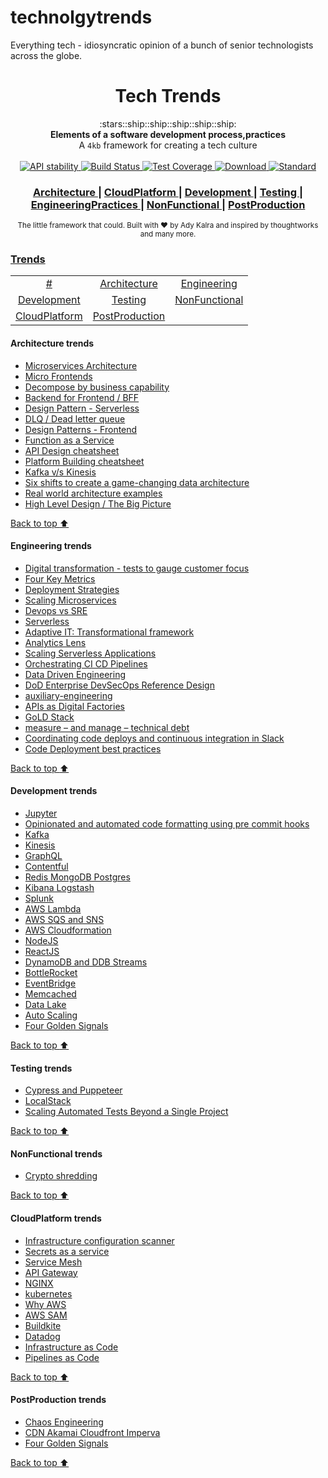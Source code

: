 # technolgytrends
Everything tech - idiosyncratic opinion of a bunch of senior technologists across the globe.

<h1 align="center">Tech Trends</h1>

<div align="center">
  :stars::ship::ship::ship::ship::ship:
</div>
<div align="center">
  <strong>Elements of a software development process,practices</strong>
</div>
<div align="center">
  A <code>4kb</code> framework for creating a tech culture
</div>

<br />

<div align="center">
  <!-- Stability -->
  <a href="https://nodejs.org/api/documentation.html#documentation_stability_index">
    <img src="https://img.shields.io/badge/stability-experimental-orange.svg?style=flat-square"
      alt="API stability" />
  </a>  
  <!-- Build Status -->
  <a href="https://travis-ci.org/choojs/choo">
    <img src="https://img.shields.io/travis/choojs/choo/master.svg?style=flat-square"
      alt="Build Status" />
  </a>
  <!-- Test Coverage -->
  <a href="https://codecov.io/github/choojs/choo">
    <img src="https://img.shields.io/codecov/c/github/choojs/choo/master.svg?style=flat-square"
      alt="Test Coverage" />
  </a>
  <!-- Downloads -->
  <a href="https://npmjs.org/package/choo">
    <img src="https://img.shields.io/npm/dt/choo.svg?style=flat-square"
      alt="Download" />
  </a>
  <!-- Standard -->
  <a href="https://standardjs.com">
    <img src="https://img.shields.io/badge/code%20style-standard-brightgreen.svg?style=flat-square"
      alt="Standard" />
  </a>
</div>

<div align="center">
  <h3>
    <a href="https://github.com/AdyKalra/technolgytrends/tree/master/Architecture%20trends">
      Architecture 
    </a>
    <span> | </span>
    <a href="https://github.com/AdyKalra/technolgytrends/tree/master/CloudPlatform%20trends">
      CloudPlatform 
    </a>
    <span> | </span>
    <a href="https://github.com/AdyKalra/technolgytrends/tree/master/Development%20trends">
      Development 
    </a>
    <span> | </span>
    <a href="https://github.com/AdyKalra/technolgytrends/tree/master/Testing%20trends">
      Testing 
    </a>
    <span> | </span>
    <a href="https://github.com/AdyKalra/technolgytrends/tree/master/EngineeringPractices%20trends">
      EngineeringPractices 
    </a>
     <span> | </span>
     <a href="https://github.com/AdyKalra/technolgytrends/tree/master/NonFunctional%20trends">
      NonFunctional  
    </a>    
     <span> | </span>
     <a href="https://github.com/AdyKalra/technolgytrends/tree/master/PostProduction%20trends">
      PostProduction  
    </a>
    </h3>
</div>

<div align="center">
  <sub>The little framework that could. Built with ❤︎ by
  Ady Kalra</a> and
    inspired by thoughtworks and many more.
  </a>
</div>

### [Trends](#trends)
|     |     |     |   
|:-:  |:-:  |:-:  |
| [#](#-trends) 	| [Architecture](#Architecture-trends) 	| [Engineering](#Engineering-trends) |
| [Development](#Development-trends) 	| [Testing](#testing-trends) 	| [NonFunctional](#NonFunctional-trends) 	| 
| [CloudPlatform](#CloudPlatform-trends) 	| [PostProduction](#PostProduction-trends) 	| 


#### Architecture trends
- [Microservices Architecture](https://github.com/AdyKalra/technolgytrends/blob/master/Architecture%20trends/Microservice%20Architecture.md)
- [Micro Frontends](https://github.com/AdyKalra/technolgytrends/blob/master/Architecture%20trends/Micro%20Frontends.md)
- [Decompose by business capability](https://github.com/AdyKalra/technolgytrends/blob/master/Architecture%20trends/Pattern%20:%20Decompose%20by%20business%20capability.md)
- [Backend for Frontend / BFF](https://github.com/AdyKalra/technolgytrends/blob/master/Architecture%20trends/BFF.md)
- [Design Pattern - Serverless](https://github.com/AdyKalra/technolgytrends/blob/master/Architecture%20trends/Design%20Patterns%20-%20Serverless.md)
- [DLQ / Dead letter queue](https://github.com/AdyKalra/technolgytrends/blob/master/Architecture%20trends/DLQ.md)
- [Design Patterns - Frontend](https://github.com/AdyKalra/technolgytrends/blob/master/Architecture%20trends/Design%20Patterns%20-%20Frontend.md)
- [Function as a Service](https://github.com/AdyKalra/technolgytrends/blob/master/Architecture%20trends/Function%20as%20a%20Service.md)
- [API Design cheatsheet](https://github.com/AdyKalra/technolgytrends/blob/master/Architecture%20trends/API%20Design%20Cheat%20Sheet.md)
- [Platform Building cheatsheet](https://github.com/AdyKalra/technolgytrends/blob/master/Architecture%20trends/Platform-Building%20Cheat%20Sheet.md)
- [Kafka v/s Kinesis](https://github.com/AdyKalra/technolgytrends/blob/master/Architecture%20trends/Kafka%20vs%20Kinesis.md)
- [Six shifts to create a game-changing data architecture](https://github.com/AdyKalra/technolgytrends/blob/master/Architecture%20trends/Six%20shifts%20to%20create%20a%20game-changing%20data%20architecture.md)
- [Real world architecture examples](https://github.com/AdyKalra/technolgytrends/blob/master/Architecture%20trends/Real%20world%20architecture.md)
- [High Level Design / The Big Picture](https://github.com/AdyKalra/technolgytrends/blob/master/Architecture%20trends/High%20Level%20Design.md)

[Back to top :arrow_up:](#trends)

#### Engineering trends
- [Digital transformation - tests to gauge customer focus](https://github.com/AdyKalra/technolgytrends/blob/master/EngineeringPractices%20trends/Digital%20transformation%20-%20tests%20to%20gauge%20customer%20focus.md)
- [Four Key Metrics](https://github.com/AdyKalra/technolgytrends/blob/master/EngineeringPractices%20trends/Four%20Key%20Metrics.md)
- [Deployment Strategies](https://github.com/AdyKalra/technolgytrends/blob/master/EngineeringPractices%20trends/Deployment-Strategies.md)
- [Scaling Microservices](https://github.com/AdyKalra/technolgytrends/blob/master/EngineeringPractices%20trends/Scaling%20Microservices.md)
- [Devops vs SRE](https://github.com/AdyKalra/technolgytrends/blob/master/EngineeringPractices%20trends/DevOps%20Versus%20SRE.md)
- [Serverless](https://github.com/AdyKalra/technolgytrends/blob/master/EngineeringPractices%20trends/Serverless.md)
- [Adaptive IT: Transformational framework](https://github.com/AdyKalra/technolgytrends/blob/master/EngineeringPractices%20trends/Adaptive%20IT:%20Transformational%20framework.md)
- [Analytics Lens](https://github.com/AdyKalra/technolgytrends/blob/master/EngineeringPractices%20trends/Analytics%20Lens.md)
- [Scaling Serverless Applications](https://github.com/AdyKalra/technolgytrends/blob/master/EngineeringPractices%20trends/Scaling%20Serverless%20Applications.md)
- [Orchestrating CI CD Pipelines](https://github.com/AdyKalra/technolgytrends/blob/master/EngineeringPractices%20trends/Orchestrating%20CI%20CD%20Pipelines.md)
- [Data Driven Engineering](https://github.com/AdyKalra/technolgytrends/blob/master/EngineeringPractices%20trends/Data%20Driven%20Engineering.md)
- [DoD Enterprise DevSecOps Reference Design](https://github.com/AdyKalra/technolgytrends/blob/master/EngineeringPractices%20trends/DoD%20Enterprise%20DevSecOps%20Reference%20Design.md)
- [auxiliary-engineering](https://github.com/AdyKalra/technolgytrends/blob/master/EngineeringPractices%20trends/Auxillary%20Engineering.md)
- [APIs as Digital Factories](https://github.com/AdyKalra/technolgytrends/blob/master/EngineeringPractices%20trends/APIs%20as%20Digital%20Factories.md)
- [GoLD Stack](https://github.com/AdyKalra/technolgytrends/blob/master/EngineeringPractices%20trends/GoLD%20Stack.md)
- [measure – and manage – technical debt](https://github.com/AdyKalra/technolgytrends/blob/master/EngineeringPractices%20trends/measure%20and%20manage%20technical%20debt.md)
- [Coordinating code deploys and continuous integration in Slack](https://github.com/AdyKalra/technolgytrends/blob/master/EngineeringPractices%20trends/Coordinating%20code%20deploys%20and%20continuous%20integration%20in%20Slack.md)
- [Code Deployment best practices](https://github.com/AdyKalra/technolgytrends/blob/master/EngineeringPractices%20trends/Code%20Deployment%20best%20practices.md)

[Back to top :arrow_up:](#trends)

#### Development trends
- [Jupyter](https://github.com/AdyKalra/technolgytrends/blob/master/Development%20trends/Jupyter.md)
- [Opinionated and automated code formatting using pre commit hooks](https://github.com/AdyKalra/technolgytrends/blob/master/Development%20trends/Opinionated%20and%20automated%20code%20formatting%20using%20pre%20commit%20hooks.md)
- [Kafka](https://github.com/AdyKalra/technolgytrends/blob/master/Development%20trends/Kafka.md)
- [Kinesis](https://github.com/AdyKalra/technolgytrends/blob/master/Development%20trends/Kinesis.md)
- [GraphQL](https://github.com/AdyKalra/technolgytrends/blob/master/Development%20trends/GraphQL.md)
- [Contentful](https://github.com/AdyKalra/technolgytrends/blob/master/Development%20trends/Contentful.md)
- [Redis MongoDB Postgres](https://github.com/AdyKalra/technolgytrends/blob/master/Development%20trends/Redis%20MongoDB%20Postgres.md)
- [Kibana Logstash](https://github.com/AdyKalra/technolgytrends/blob/master/Development%20trends/Kibana%20Logstash.md)
- [Splunk](https://github.com/AdyKalra/technolgytrends/blob/master/Development%20trends/Splunk.md)
- [AWS Lambda](https://github.com/AdyKalra/technolgytrends/blob/master/Development%20trends/AWS%20Lambda.md)
- [AWS SQS and SNS](https://github.com/AdyKalra/technolgytrends/blob/master/Development%20trends/AWS%20SQS%20and%20SNS.md)
- [AWS Cloudformation](https://github.com/AdyKalra/technolgytrends/blob/master/Development%20trends/AWS%20Cloudformation.md)
- [NodeJS](https://github.com/AdyKalra/technolgytrends/blob/master/Development%20trends/NodeJs.md)
- [ReactJS](https://github.com/AdyKalra/technolgytrends/blob/master/Development%20trends/ReactJS.md)
- [DynamoDB and DDB Streams](https://github.com/AdyKalra/technolgytrends/blob/master/Development%20trends/Dynamodb%20and%20Dynamodb%20streams.md)
- [BottleRocket](https://github.com/AdyKalra/technolgytrends/blob/master/Development%20trends/BottleRocket.md)
- [EventBridge](https://github.com/AdyKalra/technolgytrends/blob/master/Development%20trends/Eventbridge.md)
- [Memcached](https://github.com/AdyKalra/technolgytrends/blob/master/Development%20trends/Memcached.md)
- [Data Lake](https://github.com/AdyKalra/technolgytrends/blob/master/Development%20trends/Datalake.md)
- [Auto Scaling](https://github.com/AdyKalra/technolgytrends/blob/master/Development%20trends/Auto%20Scaling.md)
- [Four Golden Signals](https://github.com/AdyKalra/technolgytrends/blob/master/EngineeringPractices%20trends/Four%20Golden%20Signals.md)

[Back to top :arrow_up:](#trends)

#### Testing trends
- [Cypress and Puppeteer](https://github.com/AdyKalra/technolgytrends/blob/master/Testing%20trends/Cypress%20and%20Puppeteer.md)
- [LocalStack](https://github.com/AdyKalra/technolgytrends/blob/master/Testing%20trends/LocalStack.md)
- [Scaling Automated Tests Beyond a Single Project](https://github.com/AdyKalra/technolgytrends/blob/master/Testing%20trends/Scaling%20Automated%20Tests%20Beyond%20a%20Single%20Project.md)

[Back to top :arrow_up:](#trends)

#### NonFunctional trends
- [Crypto shredding](https://github.com/AdyKalra/technolgytrends/blob/master/NonFunctional%20trends/Crypto%20shredding.md)

[Back to top :arrow_up:](#trends)

#### CloudPlatform trends
- [Infrastructure configuration scanner](https://github.com/AdyKalra/technolgytrends/blob/master/CloudPlatform%20trends/Infrastructure%20configuration%20scanner.md)
- [Secrets as a service](https://github.com/AdyKalra/technolgytrends/blob/master/CloudPlatform%20trends/Secrets%20as%20a%20service.md)
- [Service Mesh](https://github.com/AdyKalra/technolgytrends/blob/master/CloudPlatform%20trends/Service%20mesh.md)
- [API Gateway](https://github.com/AdyKalra/technolgytrends/blob/master/CloudPlatform%20trends/AWS%20API%20Gateway.md)
- [NGINX](https://github.com/AdyKalra/technolgytrends/blob/master/CloudPlatform%20trends/Nginx.md)
- [kubernetes](https://github.com/AdyKalra/technolgytrends/blob/master/CloudPlatform%20trends/K8s.md)
- [Why AWS](https://github.com/AdyKalra/technolgytrends/blob/master/CloudPlatform%20trends/AWS%20-%20Why.md)
- [AWS SAM](https://github.com/AdyKalra/technolgytrends/blob/master/CloudPlatform%20trends/AWS%20SAM.md)
- [Buildkite](https://github.com/AdyKalra/technolgytrends/blob/master/CloudPlatform%20trends/Buildkite.md)
- [Datadog](https://github.com/AdyKalra/technolgytrends/blob/master/CloudPlatform%20trends/Datadog.md)
- [Infrastructure as Code](https://github.com/AdyKalra/technolgytrends/blob/master/CloudPlatform%20trends/Infrastructure%20as%20Code.md)
- [Pipelines as Code](https://github.com/AdyKalra/technolgytrends/blob/master/CloudPlatform%20trends/Pipelines%20as%20Code.md)

[Back to top :arrow_up:](#trends)

#### PostProduction trends
- [Chaos Engineering](https://github.com/AdyKalra/technolgytrends/blob/master/PostProduction%20trends/Chaos%20Engineering.md)
- [CDN Akamai Cloudfront Imperva](https://github.com/AdyKalra/technolgytrends/blob/master/PostProduction%20trends/CDN%20Incapsula%20Akamai%20Cloudfront.md)
- [Four Golden Signals](https://github.com/AdyKalra/technolgytrends/blob/master/EngineeringPractices%20trends/Four%20Golden%20Signals.md)

[Back to top :arrow_up:](#trends)
